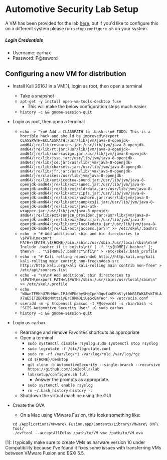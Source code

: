 # Automotive Security Lab Setup
A VM has been provided for the lab [here](https://drive.google.com/open?id=0B2NDLONqoOuTRFJvY0g0dU5RZWc), but if you'd like to configure this on a different system please run `setup/configure.sh` on your system.  
##### Login Credentials  
* Username:  carhax  
* Password:  P@ssword  
  
## Configuring a new VM for distribution  
* Install Kali 2016.1 in a VM[1], login as root, then open a terminal  
  * Take a snapshot  
  * `apt-get -y install open-vm-tools-desktop fuse`  
    * This will make the below configuration steps much easier  
  * `history -c && gnome-session-quit`  
* Login as root, then open a terminal
  * `echo -e "\n# Add a CLASSPATH to .bashrc\n# TODO: This is a horrible hack and should be improved\nexport CLASSPATH=$CLASSPATH:/usr/lib/jvm/java-8-openjdk-amd64/jre/lib/resources.jar:/usr/lib/jvm/java-8-openjdk-amd64/jre/lib/rt.jar:/usr/lib/jvm/java-8-openjdk-amd64/jre/lib/sunrsasign.jar:/usr/lib/jvm/java-8-openjdk-amd64/jre/lib/jsse.jar:/usr/lib/jvm/java-8-openjdk-amd64/jre/lib/jce.jar:/usr/lib/jvm/java-8-openjdk-amd64/jre/lib/charsets.jar:/usr/lib/jvm/java-8-openjdk-amd64/jre/lib/jfr.jar:/usr/lib/jvm/java-8-openjdk-amd64/jre/classes:/usr/lib/jvm/java-8-openjdk-amd64/jre/lib/ext/icedtea-sound.jar:/usr/lib/jvm/java-8-openjdk-amd64/jre/lib/ext/sunec.jar:/usr/lib/jvm/java-8-openjdk-amd64/jre/lib/ext/cldrdata.jar:/usr/lib/jvm/java-8-openjdk-amd64/jre/lib/ext/zipfs.jar:/usr/lib/jvm/java-8-openjdk-amd64/jre/lib/ext/nashorn.jar:/usr/lib/jvm/java-8-openjdk-amd64/jre/lib/ext/sunpkcs11.jar:/usr/lib/jvm/java-8-openjdk-amd64/jre/lib/ext/java-atk-wrapper.jar:/usr/lib/jvm/java-8-openjdk-amd64/jre/lib/ext/sunjce_provider.jar:/usr/lib/jvm/java-8-openjdk-amd64/jre/lib/ext/dnsns.jar:/usr/lib/jvm/java-8-openjdk-amd64/jre/lib/ext/localedata.jar:/usr/lib/jvm/java-8-openjdk-amd64/jre/lib/ext/jaccess.jar\n" >> /etc/skel/.bashrc`  
  * `echo -e "# Add additional sbin and bin directories to \$PATH\nexport PATH=\$PATH:\${HOME}/bin:/sbin:/usr/sbin:/usr/local/sbin\n\n# Include .bashrc if it exists\nif [ -f "\${HOME}/.bashrc" ]; then\n  . "\${HOME}/.bashrc"\nfi\n" > /etc/skel/.bash_profile`  
  * `echo -e "# Kali rolling repos\ndeb http://http.kali.org/kali kali-rolling main contrib non-free\n#deb-src http://http.kali.org/kali kali-rolling main contrib non-free" > /etc/apt/sources.list`  
  * `echo -e "\n\n# Add additional sbin directories to \$PATH\nexport PATH=\$PATH:/sbin:/usr/sbin:/usr/local/sbin\n" >> /etc/skel/.profile`  
  * `echo "W8wnTFMhhU7RHHAnLIPJdWPKdbySMgIpnh3qwf4uEKnSlytbbB1EWKAEvkTHLAX7uE51T2BDkQqMmttziyErC0kmQLiUeScEmYWo" >> /etc/scis.conf`  
  * `useradd -m -p $(openssl passwd -1 P@ssword) -s /bin/bash -c "SCIS Automotive Security User" -G sudo carhax`  
  * `history -c && gnome-session-quit`  
* Login as carhax  
  * Rearrange and remove Favorites shortcuts as appropriate  
  * Open a terminal  
    * `sudo systemctl disable rsyslog;sudo systemctl stop rsyslog`  
    * `sudo logrotate -f /etc/logrotate.conf`  
    * `sudo rm -rf /var/log/*1 /var/log/*old /var/log/*gz`  
    * `cd ${HOME}/Desktop`  
    * `git clone -b AutomotiveSecurity --single-branch --recursive https://github.com/JonZeolla/lab`  
    * `lab/setup/configure.sh full`  
      * Answer the prompts as appropriate.  
    * `sudo systemctl enable rsyslog`  
    * `rm ~/.bash_history;history -c`  
  * Shutdown the virtual machine using the GUI  
* Create the OVA  
  * On a Mac using VMware Fusion, this looks something like:  

   `cd /Applications/VMware\ Fusion.app/Contents/Library/VMware\ OVF\ Tool/`  
   `./ovftool --acceptAllEulas /path/to/VM.vmx /path/to/VM.ova`  

[1]:  I typically make sure to create VMs as harware version 10 under Compatibility because I've found it fixes some issues with transferring VMs between VMware Fusion and ESXi 5.5.  

